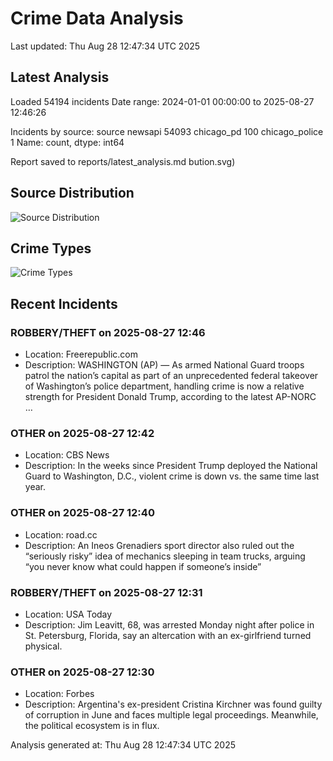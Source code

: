 # Crime Data Analysis
Last updated: Thu Aug 28 12:47:34 UTC 2025

## Latest Analysis

Loaded 54194 incidents
Date range: 2024-01-01 00:00:00 to 2025-08-27 12:46:26

Incidents by source:
source
newsapi           54093
chicago_pd          100
chicago_police        1
Name: count, dtype: int64

Report saved to reports/latest_analysis.md
bution.svg)

## Source Distribution
![Source Distribution](images/source_distribution.svg)

## Crime Types
![Crime Types](images/crime_types.svg)

## Recent Incidents

### ROBBERY/THEFT on 2025-08-27 12:46
- Location: Freerepublic.com
- Description: WASHINGTON (AP) — As armed National Guard troops patrol the nation’s capital as part of an unprecedented federal takeover of Washington’s police department, handling crime is now a relative strength for President Donald Trump, according to the latest AP-NORC …


### OTHER on 2025-08-27 12:42
- Location: CBS News
- Description: In the weeks since President Trump deployed the National Guard to Washington, D.C., violent crime is down vs. the same time last year.


### OTHER on 2025-08-27 12:40
- Location: road.cc
- Description: An Ineos Grenadiers sport director also ruled out the “seriously risky” idea of mechanics sleeping in team trucks, arguing “you never know what could happen if someone’s inside”


### ROBBERY/THEFT on 2025-08-27 12:31
- Location: USA Today
- Description: Jim Leavitt, 68, was arrested Monday night after police in St. Petersburg, Florida, say an altercation with an ex-girlfriend turned physical.


### OTHER on 2025-08-27 12:30
- Location: Forbes
- Description: Argentina's ex-president Cristina Kirchner was found guilty of corruption in June and faces multiple legal proceedings. Meanwhile, the political ecosystem is in flux.

Analysis generated at: Thu Aug 28 12:47:34 UTC 2025

